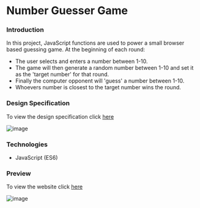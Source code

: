 # Number Guesser Game

### Introduction
In this project, JavaScript functions are used to power a small browser based guessing game. At the beginning of each round: 

- The user selects and enters a number between 1-10. 
- The game will then generate a random number between 1-10 and set it as the 'target number' for that round. 
- Finally the computer opponent will 'guess' a number between 1-10.
- Whoevers number is closest to the target number wins the round.    

### Design Specification
To view the design specification click [here](https://raw.githubusercontent.com/MartynM1982/Adhoc/main/Images/adhoc%20design%20spec.png)

![image](https://user-images.githubusercontent.com/77343504/115560515-91419100-a2ac-11eb-9c70-0aed2e445fc4.png)

### Technologies
- JavaScript (ES6)

### Preview
To view the website click [here](https://martynm1982.github.io/Adhoc/Adhoc.html )

![image](https://user-images.githubusercontent.com/77343504/115709549-420d6600-a369-11eb-8b1e-2991b08ceb39.png)
